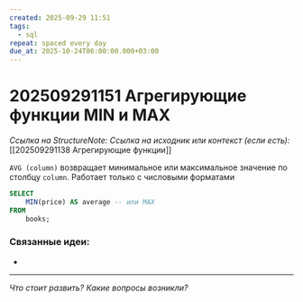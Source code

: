 ```yaml
---
created: 2025-09-29 11:51
tags:
  - sql
repeat: spaced every day
due_at: 2025-10-24T06:00:00.000+03:00
---
```

# 202509291151 Агрегирующие функции MIN и MAX

*Ссылка на StructureNote:*
*Ссылка на исходник или контекст (если есть):* [[202509291138 Агрегирующие функции]]

`AVG (column)` возвращает минимальное или максимальное значение по столбцу `column`. Работает только с числовыми форматами

```sql
SELECT 
    MIN(price) AS average -- или MAX
FROM
    books;
```

### Связанные идеи:

* 
---

*Что стоит развить? Какие вопросы возникли?*
